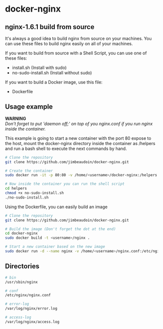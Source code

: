 # docker-nginx

## nginx-1.6.1 build from source

It's always a good idea to build nginx from source on your machines. You can use these files to build nginx easily on all of your machines.

If you want to build from source with a Shell Script, you can use one of these files:  
* install.sh (Install with sudo)  
* no-sudo-install.sh (Install without sudo)

If you want to build a Docker image, use this file:
* Dockerfile

## Usage example

**WARNING**  
*Don't forget to put 'daemon off;' on top of you nginx.conf if you run nginx inside the container.*

This example is going to start a new container with the port 80 expose to the host, mount the docker-nginx directory inside the container as /helpers and run a bash shell to execute the next commands by hand.
```sh
# Clone the repository
git clone https://github.com/jimbeaudoin/docker-nginx.git

# Create the container
sudo docker run -it -p 80:80 -v /home/<username>/docker-nginx:/helpers debian:7.6 /bin/bash

# Now inside the container you can run the shell script
cd helpers
chmod +x no-sudo-install.sh
./no-sudo-install.sh
```

Using the Dockerfile, you can easily build an image
```sh
# Clone the repository
git clone https://github.com/jimbeaudoin/docker-nginx.git

# Build the image (Don't forget the dot at the end)
cd docker-nginx
sudo docker build -t <username>/nginx .

# Start a new container based on the new image
sudo docker run -d --name nginx -v /home/<username>/nginx.conf:/etc/nginx/nginx.conf -v /home/<username>/wwwsrc:/wwwsrc -p 80:80 <username>/nginx service nginx start
```

## Directories
```sh
# bin
/usr/sbin/nginx

# conf
/etc/nginx/nginx.conf

# error-log
/var/log/nginx/error.log

# access-log
/var/log/nginx/access.log
```